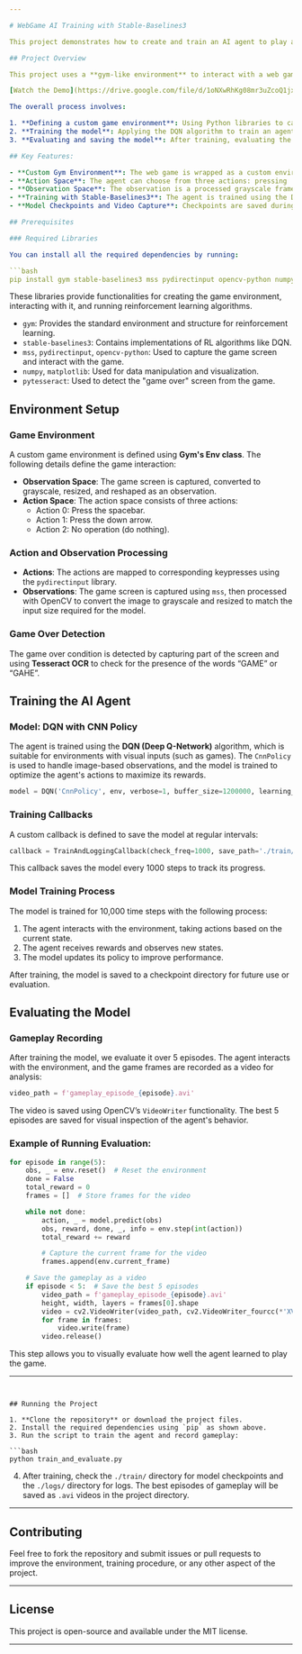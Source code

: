 ```yaml
---

# WebGame AI Training with Stable-Baselines3

This project demonstrates how to create and train an AI agent to play a simple web-based game using reinforcement learning with **Stable-Baselines3**. The agent interacts with the game environment by taking actions, receiving rewards, and learning to optimize its performance through **Deep Q-Network (DQN)**.

## Project Overview

This project uses a **gym-like environment** to interact with a web game. The environment captures the game screen, processes the frames, sends actions, and receives feedback, including whether the game is over. Using **Stable-Baselines3**, a DQN model is trained to learn the best actions to take based on the observations it receives from the game environment.

[Watch the Demo](https://drive.google.com/file/d/1oNXwRhKg08mr3uZcoQ1jxxgwf7saMM1r/view?usp=sharing)

The overall process involves:

1. **Defining a custom game environment**: Using Python libraries to capture and interpret the game’s state and control the game.
2. **Training the model**: Applying the DQN algorithm to train an agent to play the game by interacting with the environment.
3. **Evaluating and saving the model**: After training, evaluating the agent's performance and saving the best model during training.

## Key Features:

- **Custom Gym Environment**: The web game is wrapped as a custom environment class inheriting from `gym.Env`. The game state is captured using `mss` and processed using `OpenCV`.
- **Action Space**: The agent can choose from three actions: pressing 'space', pressing 'down', or performing no operation.
- **Observation Space**: The observation is a processed grayscale frame of the game environment, reshaped for the model input.
- **Training with Stable-Baselines3**: The agent is trained using the DQN algorithm with a CNN policy to handle image-based input.
- **Model Checkpoints and Video Capture**: Checkpoints are saved during training, and the agent's gameplay is captured as videos for evaluation.

## Prerequisites

### Required Libraries

You can install all the required dependencies by running:

```bash
pip install gym stable-baselines3 mss pydirectinput opencv-python numpy pytesseract matplotlib
```

These libraries provide functionalities for creating the game environment, interacting with it, and running reinforcement learning algorithms.

- `gym`: Provides the standard environment and structure for reinforcement learning.
- `stable-baselines3`: Contains implementations of RL algorithms like DQN.
- `mss`, `pydirectinput`, `opencv-python`: Used to capture the game screen and interact with the game.
- `numpy`, `matplotlib`: Used for data manipulation and visualization.
- `pytesseract`: Used to detect the "game over" screen from the game.

## Environment Setup

### Game Environment

A custom game environment is defined using **Gym's Env class**. The following details define the game interaction:

- **Observation Space**: The game screen is captured, converted to grayscale, resized, and reshaped as an observation.
- **Action Space**: The action space consists of three actions:
  - Action 0: Press the spacebar.
  - Action 1: Press the down arrow.
  - Action 2: No operation (do nothing).

### Action and Observation Processing

- **Actions**: The actions are mapped to corresponding keypresses using the `pydirectinput` library.
- **Observations**: The game screen is captured using `mss`, then processed with OpenCV to convert the image to grayscale and resized to match the input size required for the model.

### Game Over Detection

The game over condition is detected by capturing part of the screen and using **Tesseract OCR** to check for the presence of the words “GAME” or “GAHE”.

## Training the AI Agent

### Model: DQN with CNN Policy

The agent is trained using the **DQN (Deep Q-Network)** algorithm, which is suitable for environments with visual inputs (such as games). The `CnnPolicy` is used to handle image-based observations, and the model is trained to optimize the agent's actions to maximize its rewards.

```python
model = DQN('CnnPolicy', env, verbose=1, buffer_size=1200000, learning_starts=1000)
```

### Training Callbacks

A custom callback is defined to save the model at regular intervals:

```python
callback = TrainAndLoggingCallback(check_freq=1000, save_path='./train/')
```

This callback saves the model every 1000 steps to track its progress.

### Model Training Process

The model is trained for 10,000 time steps with the following process:

1. The agent interacts with the environment, taking actions based on the current state.
2. The agent receives rewards and observes new states.
3. The model updates its policy to improve performance.

After training, the model is saved to a checkpoint directory for future use or evaluation.

## Evaluating the Model

### Gameplay Recording

After training the model, we evaluate it over 5 episodes. The agent interacts with the environment, and the game frames are recorded as a video for analysis:

```python
video_path = f'gameplay_episode_{episode}.avi'
```

The video is saved using OpenCV’s `VideoWriter` functionality. The best 5 episodes are saved for visual inspection of the agent's behavior.

### Example of Running Evaluation:

```python
for episode in range(5):
    obs, _ = env.reset()  # Reset the environment
    done = False
    total_reward = 0
    frames = []  # Store frames for the video

    while not done:
        action, _ = model.predict(obs)
        obs, reward, done, _, info = env.step(int(action))
        total_reward += reward

        # Capture the current frame for the video
        frames.append(env.current_frame)

    # Save the gameplay as a video
    if episode < 5:  # Save the best 5 episodes
        video_path = f'gameplay_episode_{episode}.avi'
        height, width, layers = frames[0].shape
        video = cv2.VideoWriter(video_path, cv2.VideoWriter_fourcc(*'XVID'), 30, (width, height))
        for frame in frames:
            video.write(frame)
        video.release()
```

This step allows you to visually evaluate how well the agent learned to play the game.

---
```


## Running the Project

1. **Clone the repository** or download the project files.
2. Install the required dependencies using `pip` as shown above.
3. Run the script to train the agent and record gameplay:

```bash
python train_and_evaluate.py
```

4. After training, check the `./train/` directory for model checkpoints and the `./logs/` directory for logs. The best episodes of gameplay will be saved as `.avi` videos in the project directory.

---

## Contributing

Feel free to fork the repository and submit issues or pull requests to improve the environment, training procedure, or any other aspect of the project.

---

## License

This project is open-source and available under the MIT license.

---
